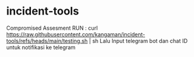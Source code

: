 # incident-tools
Compromised Assesment
RUN : curl https://raw.githubusercontent.com/kangaman/incident-tools/refs/heads/main/testing.sh | sh
Lalu Input telegram bot dan chat ID untuk notifikasi ke telegram
